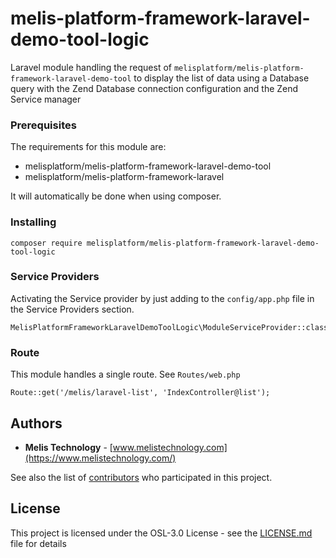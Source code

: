 # melis-platform-framework-laravel-demo-tool-logic

Laravel module handling the request of ``melisplatform/melis-platform-framework-laravel-demo-tool``
to display the list of data using a Database query with the Zend Database connection configuration 
and the Zend Service manager

### Prerequisites
The requirements for this module are:
 * melisplatform/melis-platform-framework-laravel-demo-tool 
 * melisplatform/melis-platform-framework-laravel
 
It will automatically be done when using composer.

### Installing
```
composer require melisplatform/melis-platform-framework-laravel-demo-tool-logic
```
### Service Providers
Activating the Service provider by just adding to the ``config/app.php`` file in the 
Service Providers section.
```
MelisPlatformFrameworkLaravelDemoToolLogic\ModuleServiceProvider::class
```

### Route
This module handles a single route. See ``Routes/web.php``
```
Route::get('/melis/laravel-list', 'IndexController@list');
```

## Authors

* **Melis Technology** - [www.melistechnology.com](https://www.melistechnology.com/)

See also the list of [contributors](https://github.com/melisplatform/melis-core/contributors) who participated in this project.


## License

This project is licensed under the OSL-3.0 License - see the [LICENSE.md](LICENSE.md) file for details
